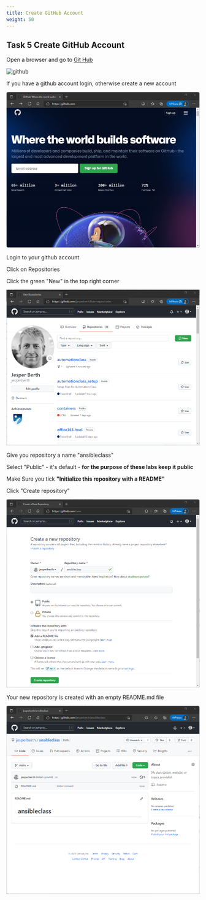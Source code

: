 ```yaml
---
title: Create GitHub Account
weight: 50
---
```


## Task 5 Create GitHub Account

Open a browser and go to [Git Hub](https://github.com)

![github](/images/github.png)

If you have a github account login, otherwise create a new account

![Alt text](images/005_create_github.png?raw=true "Create GitHub Account")

Login to your github account

Click on Repositories

Click the green "New" in the top right corner

![Alt text](images/006_login_github.png?raw=true "Login GitHub")

Give you repository a name "ansibleclass"

Select "Public" - it's default - **for the purpose of these labs keep it public**

Make Sure you tick **"Initialize this repository with a README"**

Click "Create repository"

![Alt text](images/007_newrepo_github.png?raw=true "Create Repo")

Your new repository is created with an empty README.md file

![Alt text](images/008_newrepo_created_github.png?raw=true "New Repo")
